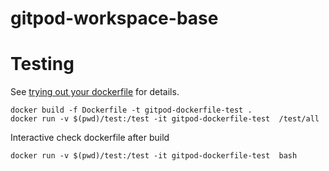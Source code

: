 # gitpod-workspace-base

# Testing
See [trying out your dockerfile](https://www.gitpod.io/docs/config-docker) for details.
```
docker build -f Dockerfile -t gitpod-dockerfile-test .
docker run -v $(pwd)/test:/test -it gitpod-dockerfile-test  /test/all
```

Interactive check dockerfile after build
```
docker run -v $(pwd)/test:/test -it gitpod-dockerfile-test  bash
```

